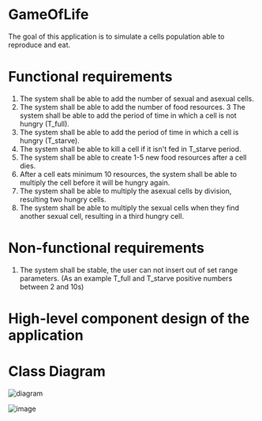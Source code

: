 # GameOfLife
The goal of this application is to simulate a cells population able to reproduce and eat. 

# Functional requirements 
1. The system shall be able to add the number of sexual and asexual cells.
2. The system shall be able to add the number of food resources.
3 The system shall be able to add the period of time in which a cell is not hungry (T_full).
4. The system shall be able to add the period of time in which a cell is hungry (T_starve).
5. The system shall be able to kill a cell if it isn't fed in T_starve period.
6. The system shall be able to create 1-5 new food resources after a cell dies.
7. After a cell eats minimum 10 resources, the system shall be able to multiply the cell before it will be hungry again.
8. The system shall be able to multiply the asexual cells by division, resulting two hungry cells.
9. The system shall be able to multiply the sexual cells when they find another sexual cell, resulting in a third hungry cell.

# Non-functional requirements
1. The system shall be stable, the user can not insert out of set range parameters. (As an example T_full and T_starve positive numbers between 2 and 10s)

# High-level component design of the application
 

# Class Diagram
![diagram](https://user-images.githubusercontent.com/80709747/197619420-6e08924f-60c1-48c6-add9-006bb0d3fc82.png)


![image](https://user-images.githubusercontent.com/80709747/205849651-034dd625-d9b4-4fbf-a39b-d774d62c6bdf.png)
